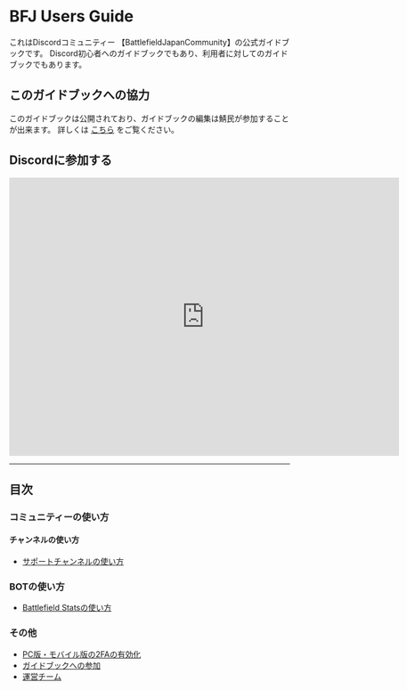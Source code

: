 # BFJ Users Guide

これはDiscordコミュニティー 【BattlefieldJapanCommunity】の公式ガイドブックです。
Discord初心者へのガイドブックでもあり、利用者に対してのガイドブックでもあります。

## このガイドブックへの協力
このガイドブックは公開されており、ガイドブックの編集は鯖民が参加することが出来ます。
詳しくは [こちら](/DocumentsAuthor/how-to.md) をご覧ください。

## Discordに参加する

<iframe src="https://discord.com/widget?id=842819762560172103&theme=dark" width="700" height="500" allowtransparency="true" frameborder="0" sandbox="allow-popups allow-popups-to-escape-sandbox allow-same-origin allow-scripts"></iframe>


----

## 目次
### コミュニティーの使い方

#### チャンネルの使い方
- [サポートチャンネルの使い方](./How-to-channel/how-to-support.md)

### BOTの使い方
- [Battlefield Statsの使い方](./how-to-bot/bfs.md)

### その他
- [PC版・モバイル版の2FAの有効化](Security/2FA.md)
- [ガイドブックへの参加](DocumentsAuthor/how-to.md)
- [運営チーム](./Other/mod.md)